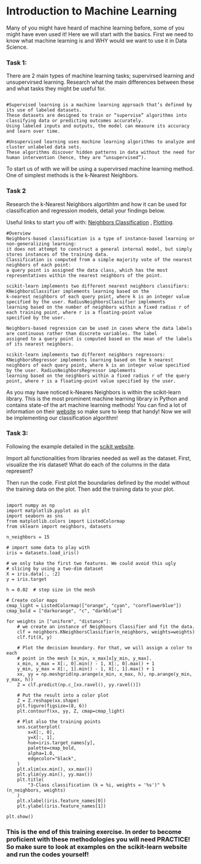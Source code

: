 # Introduction to Machine Learning

Many of you might have heard of machine learning before, some of you might have even used it! Here we will start with the basics. First we need to know what machine learning is and WHY would we want to use it in Data Science.

### Task 1: 

There are 2 main types of machine learning tasks; supervirsed learning and unsupervirsed learning. Research what the main differences between these and what tasks they might be useful for.

```

#Supervised learning is a machine learning approach that’s defined by its use of labeled datasets. 
These datasets are designed to train or “supervise” algorithms into classifying data or predicting outcomes accurately. 
Using labeled inputs and outputs, the model can measure its accuracy and learn over time.

#Unsupervised learning uses machine learning algorithms to analyze and cluster unlabeled data sets. 
These algorithms discover hidden patterns in data without the need for human intervention (hence, they are “unsupervised”).

```

To start us of with we will be using a supervirsed machine learning method. One of simplest methods is the k-Nearest Neighbors. 


### Task 2

Research the k-Nearest Neighbors algortihtm and how it can be used for classification and regression models, detail your findings below. 

Useful links to start you off with:
[Neighbors Classification](https://scikit-learn.org/stable/modules/neighbors.html#classification) , 
[Plotting](https://scikit-learn.org/stable/auto_examples/neighbors/plot_classification.html#sphx-glr-auto-examples-neighbors-plot-classification-py).

```
#Overview
Neighbors-based classification is a type of instance-based learning or non-generalizing learning: 
it does not attempt to construct a general internal model, but simply stores instances of the training data. 
Classification is computed from a simple majority vote of the nearest neighbors of each point: 
a query point is assigned the data class, which has the most representatives within the nearest neighbors of the point.

scikit-learn implements two different nearest neighbors classifiers: KNeighborsClassifier implements learning based on the  
k-nearest neighbors of each query point, where k is an integer value specified by the user. RadiusNeighborsClassifier implements
learning based on the number of neighbors within a fixed radius r of each training point, where r is a floating-point value 
specified by the user.

Neighbors-based regression can be used in cases where the data labels are continuous rather than discrete variables. The label
assigned to a query point is computed based on the mean of the labels of its nearest neighbors.

scikit-learn implements two different neighbors regressors: KNeighborsRegressor implements learning based on the k nearest
neighbors of each query point, where k is an integer value specified by the user. RadiusNeighborsRegressor implements
learning based on the neighbors within a fixed radius r of the query point, where r is a floating-point value specified by the user.

```

As you may have noticed k-Neares Neighbors is within the scikit-learn library. This is the most prominent machine learning library in Python and contains state-of the art machine learning methods! You can find a lot of information on their [website](https://scikit-learn.org/stable/) so make sure to keep that handy! 
Now we will be implementing our classification algorithm! 

### Task 3: 

Following the example detailed in the [scikit website](https://scikit-learn.org/stable/auto_examples/neighbors/plot_classification.html#sphx-glr-auto-examples-neighbors-plot-classification-py).

Import all functionalities from libraries needed as well as the dataset. First, visualize the iris dataset! What do each of the columns in the data represent?

Then run the code. First plot the boundaries defined by the model without the training data on the plot. Then add the training data to your plot. 

```

import numpy as np
import matplotlib.pyplot as plt
import seaborn as sns
from matplotlib.colors import ListedColormap
from sklearn import neighbors, datasets

n_neighbors = 15

# import some data to play with
iris = datasets.load_iris()

# we only take the first two features. We could avoid this ugly
# slicing by using a two-dim dataset
X = iris.data[:, :2]
y = iris.target

h = 0.02  # step size in the mesh

# Create color maps
cmap_light = ListedColormap(["orange", "cyan", "cornflowerblue"])
cmap_bold = ["darkorange", "c", "darkblue"]

for weights in ["uniform", "distance"]:
    # we create an instance of Neighbours Classifier and fit the data.
    clf = neighbors.KNeighborsClassifier(n_neighbors, weights=weights)
    clf.fit(X, y)

    # Plot the decision boundary. For that, we will assign a color to each
    # point in the mesh [x_min, x_max]x[y_min, y_max].
    x_min, x_max = X[:, 0].min() - 1, X[:, 0].max() + 1
    y_min, y_max = X[:, 1].min() - 1, X[:, 1].max() + 1
    xx, yy = np.meshgrid(np.arange(x_min, x_max, h), np.arange(y_min, y_max, h))
    Z = clf.predict(np.c_[xx.ravel(), yy.ravel()])

    # Put the result into a color plot
    Z = Z.reshape(xx.shape)
    plt.figure(figsize=(8, 6))
    plt.contourf(xx, yy, Z, cmap=cmap_light)

    # Plot also the training points
    sns.scatterplot(
        x=X[:, 0],
        y=X[:, 1],
        hue=iris.target_names[y],
        palette=cmap_bold,
        alpha=1.0,
        edgecolor="black",
    )
    plt.xlim(xx.min(), xx.max())
    plt.ylim(yy.min(), yy.max())
    plt.title(
        "3-Class classification (k = %i, weights = '%s')" % (n_neighbors, weights)
    )
    plt.xlabel(iris.feature_names[0])
    plt.ylabel(iris.feature_names[1])

plt.show() 

```

### This is the end of this training exercise. In order to become proficient with these methodologies you will need PRACTICE! So make sure to look at examples on the scikit-learn website and run the codes yourself!
